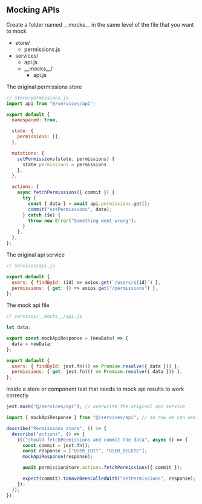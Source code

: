 ## Mocking APIs

Create a folder named \_\_mocks\_\_ in the same level of the file that you want to mock

- store/
  - permissions.js
- services/
  - api.js
  - \_\_mocks\_\_/
    - api.js


The original permissions store

```js
// store/permissions.js
import api from "@/services/api";

export default {
  namespaced: true,

  state: {
    permissions: [],
  },

  mutations: {
    setPermissions(state, permissions) {
      state.permissions = permissions
    },
  },

  actions: {
    async fetchPermissions({ commit }) {
      try {
        const { data } = await api.permissions.get();
        commit("setPermissions", data);
      } catch ($e) {
        throw new Error("Something went wrong");
      }
    },
  },
};
```

The original api service

```js
// services/api.js

export default {
  users: { findById: (id) => axios.get(`/users/${id}`) },
  permissions: { get: () => axios.get("/permissions") },
};
```

The mock api file

```js
// services/__mocks__/api.js

let data;

export const mockApiResponse = (newData) => {
  data = newData;
};

export default {
  users: { findById: jest.fn(() => Promise.resolve({ data })) },
  permissions: { get: jest.fn(() => Promise.resolve({ data })) },
};
```

Inside a store or component test that needs to mock api results to work correctly

```js
jest.mock("@/services/api"); // overwrite the original api service

import { mockApiResponse } from "@/services/api"; // so now we can use the new function of the mock

describe("Permissions store", () => {
  describe("actions", () => {
    it("should fetchPermissions and commit the data", async () => {
      const commit = jest.fn();
      const response = ["USER_EDIT", "USER_DELETE"];
      mockApiResponse(response);

      await permissionStore.actions.fetchPermissions({ commit });

      expect(commit).toHaveBeenCalledWith("setPermissions", response);
    });
  });
});
```
